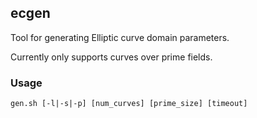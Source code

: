 ## ecgen

Tool for generating Elliptic curve domain parameters.

Currently only supports curves over prime fields.

### Usage

`gen.sh [-l|-s|-p] [num_curves] [prime_size] [timeout]`

